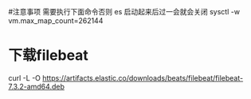 #注意事项
需要执行下面命令否则 es 启动起来后过一会就会关闭
sysctl -w vm.max_map_count=262144

# 下载filebeat
curl -L -O https://artifacts.elastic.co/downloads/beats/filebeat/filebeat-7.3.2-amd64.deb
